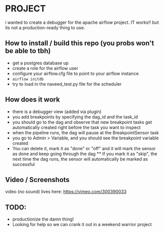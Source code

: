 # PROJECT

i wanted to create a debugger for the apache airflow project. IT works!! but its not a production-ready thing to use.

## How to install / build this repo (you probs won't be able to tbh)
- get a postgres database up
- create a role for the airflow user
- configure your airflow.cfg file to point to your airflow instance
- `airflow initdb`
- try to load in the naveed_test.py file for the scheduler

## How does it work
* there is a debugger view (added via plugin)
* you add breakpoints by specifying the dag_id and the task_id
* you should go to the dag and observe that new breakpoint tasks get automatically created right before the task you want to inspect
* when the pipeline runs, the dag will pause at the BreakpointSensor task
* you go to Admin > Variable, and you should see the breakpoint variable created
* You can delete it, mark it as "done" or "off" and it will mark the sensor as done and keep going through the dag
** If you mark it as "skip", the next time the dag runs, the sensor will automatically be marked as successful

## Video / Screenshots
 video (no sound) lives here: https://vimeo.com/300390033




## TODO:
* productionize the damn thing!
* Looking for help so we can crank it out in a weekend warrior project
